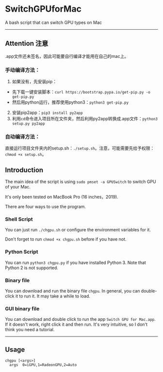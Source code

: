 # SwitchGPUforMac
A bash script that can switch GPU types on Mac

----
## Attention 注意
.app文件还未签名，因此可能要自行编译才能用在自己的mac上。

### 手动编译方法：
1. 如果没有，先安装pip：
  - 先下载一键安装脚本：`curl https://bootstrap.pypa.io/get-pip.py -o get-pip.py` 
  - 然后用python运行，推荐使用python3：`python3 get-pip.py`
2. 安装pip2app：`pip3 install py2app`
3. 利用`cd`命令进入项目所在文件夹，然后利用py2app转换成.app文件：`python3 setup.py py2app`

### 自动编译方法：
直接运行项目文件夹内的setup.sh：`./setup.sh`。注意，可能需要先给予权限：`chmod +x setup.sh`。


## Introduction
The main idea of the script is using `sudo pmset -a GPUSwitch` to switch GPU of your Mac.

It's only been tested on MacBook Pro (16 inches，2019).

There are four ways to use the program.

### Shell Script

You can just run `./chgpu.sh` or configure the environment variables for it.

Don't forget to run `chmod +x chgpu.sh` before if you have not.

### Python Script

You can run `python3 chgpu.py` if you have installed Python 3. Note that Python 2 is not supported.

### Binary file

You can download and run the binary file `chgpu`. In general, you can double-click it to run it. It may take a while to load.

### GUI binary file

You can download and double click to run the app `Switch GPU for Mac.app`. If it doesn't work, right click it and then run. It's very intuitive, so I don't think you need a tutorial.

----

## Usage
```
chgpu [<args>]
  args  0=iGPU,1=RadeonGPU,2=Auto
```
